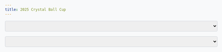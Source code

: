 ```yaml
---
title: 2025 Crystal Ball Cup
---
```


<meta name="viewport" content="width=device-width, initial-scale=1">
<link rel="preconnect" href="https://fonts.googleapis.com">
<link rel="preconnect" href="https://fonts.gstatic.com" crossorigin>

<script src="https://cdn.plot.ly/plotly-3.0.3.min.js"></script>
<script src="https://d3js.org/d3.v7.min.js"></script>
<style>
html {
    background-color: #f8f9fa;
}

body {
    font-family: 'Inter', sans-serif;
    font-variation-settings: 'wdth' 55;
    background-color: #f8f9fa;
    color: #212529;
    max-width: 50em;
}

main {
    max-width: 80rem;
    padding: 1rem;
    margin: auto;
}

h1 {
    text-align: center;
}

select {
    width: 100%;
    padding: 0.5rem;
    margin-bottom: 1rem;
    border: 1px solid #ced4da;
    border-radius: 0.25rem;
}

#plot {
    width: 100%;
}

.plot-row {
    display: flex;
    align-items: center;
    margin-bottom: 1rem;
}

.plot-label {
    width: 150px;
    padding-right: 1rem;
}

.plot-outcome {
    width: 80px;
    font-weight: bold;
    text-align: center;
    padding-right: 1rem;
}

.outcome-chip {
    display: inline-block;
    padding: 0.2em 0.6em;
    border-radius: 1em;
    font-size: 0.8em;
    text-align: center;
    white-space: nowrap;
    vertical-align: middle;
    line-height: 1;
}

.outcome-pending .outcome-chip {
    background-color: rgba(128, 128, 128, 0.2);
    color: rgba(128, 128, 128, 0.8);
}

.outcome-yes .outcome-chip {
    background-color: rgba(0, 128, 0, 0.2);
    color: green;
}

.outcome-no .outcome-chip {
    background-color: rgba(255, 0, 0, 0.2);
    color: red;
}

.plot-container {
    width: calc(100% - 230px); /* 150px for label + 80px for outcome */
}

@media (max-width: 600px) {
    .plot-row {
        flex-direction: column;
        align-items: flex-start;
    }

    .plot-label {
        width: 100%;
        padding-right: 0;
        margin-bottom: 0.5rem;
        font-weight: bold;
    }

    .plot-container {
        width: 100%;
    }
}
</style>

<select id="question-dropdown"></select>
<select id="email-dropdown"></select>
<div id="question-description" style="margin-top: 1rem; font-style: italic;"></div>
<div id="plot"></div>

<script>
Promise.all([
    d3.json('events.json'),
    d3.csv('responses.csv')
]).then(([events, responses]) => {
    const allEvents = [{ id: 'all', short: 'All' }, ...events];

    const questionDropdown = d3.select('#question-dropdown');
    const emailDropdown = d3.select('#email-dropdown');

    questionDropdown.selectAll('option')
        .data(allEvents)
        .enter()
        .append('option')
        .attr('value', d => d.id)
        .text(d => d.short);

    const usernames = ['No user selected', ...responses.map(r => r['Email Address'])];
    emailDropdown.selectAll('option')
        .data(usernames)
        .enter()
        .append('option')
        .attr('value', d => d)
        .text(d => d);

    // Set initial dropdown values
    questionDropdown.property('value', 'all');
    emailDropdown.property('value', 'No user selected');

    const plotData = (questionId, highlightedUsername) => {
        const plotDiv = d3.select('#plot');
        plotDiv.html(''); // Clear previous plot(s)

        const questionsToPlot = (questionId === 'all') ? events : events.filter(e => e.id == questionId);

        questionsToPlot.forEach(event => {
            const questionData = responses.map(r => +r[event.id]);
                                const allUsernames = responses.map(r => r['Email Address']);

            const outcomeText = event.outcome[0];
            const outcomeClass = `outcome-${outcomeText.toLowerCase()}`;

            let plotContainer;
            if (questionId === 'all') {
                const row = plotDiv.append('div').attr('class', 'plot-row');
                row.append('div').attr('class', `plot-outcome ${outcomeClass}`).html(`<span class="outcome-chip">${outcomeText}</span>`);
                row.append('div').attr('class', 'plot-label').text(event.short);
                plotContainer = row.append('div').attr('id', 'plot-' + event.id).attr('class', 'plot-container');
            } else {
                // For a single plot, we can just use the main plot div.
                plotContainer = plotDiv.append('div').attr('id', 'plot-single');
            }

            const trace1 = {
                x: questionData,
                type: 'violin',
                name: ' ',
                orientation: 'h',
                hoverinfo: 'none',
                box: { visible: false },
                meanline: { visible: true },
                side: 'positive',
                fillcolor: 'rgba(0, 128, 0, 0.1)',
                line: {
                    color: 'green'
                }
            };

            const colors = allUsernames.map(u => u === highlightedUsername ? 'rgba(255, 0, 0, 0.85)' : 'rgba(0, 0, 255, 0.1)');

            const trace2 = {
                x: questionData,
                y: Array(questionData.length).fill(' '),
                type: 'scatter',
                mode: 'markers',
                text: allUsernames,
                hovertemplate: '%{text}<extra></extra>',
                marker: {
                    size: 10,
                    color: colors
                }
            };

            const layout = {
                showlegend: false,
                xaxis: { range: [0, 1], fixedrange: true },
                yaxis: { fixedrange: true },
            };

            if (questionId !== 'all') {
                        layout.title = event.short;
                        d3.select('#question-description').text(event.precise);
                        d3.select('#question-description').append('div').html(`<span class="outcome-chip">${outcomeText}</span>`).attr('class', outcomeClass).style('font-weight', 'bold');
                    } else {
                layout.margin = { l: 20, r: 20, b: 20, t: 20 };
                layout.height = 100;
                d3.select('#question-description').text('');
            }

            Plotly.newPlot(plotContainer.attr('id'), [trace1, trace2], layout, {displayModeBar: false});

            document.getElementById(plotContainer.attr('id')).on('plotly_click', function (data) {
                if (data.points.length > 0) {
                    const point = data.points[0];
                    if (point.curveNumber === 1) { // scatter plot trace
                        const username = point.text;
                        emailDropdown.property('value', username);
                        plotData(questionDropdown.property('value'), username);
                    }
                }
            });
        });
    };

    questionDropdown.on('change', function () {
        plotData(this.value, emailDropdown.property('value'));
    });

    emailDropdown.on('change', function () {
        plotData(questionDropdown.property('value'), this.value);
    });

    // Initial plot
    plotData(questionDropdown.property('value'), emailDropdown.property('value'));
});
</script>